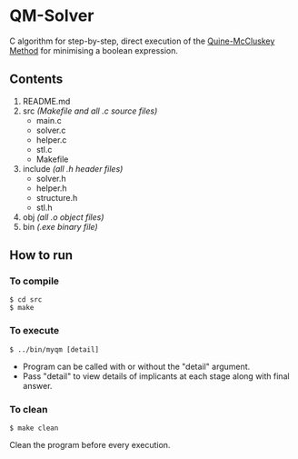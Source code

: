 # QM-Solver

C algorithm for step-by-step, direct execution of the [Quine-McCluskey Method](https://en.wikipedia.org/wiki/Quine%E2%80%93McCluskey_algorithm) for minimising a boolean expression.

## Contents
1. README.md
2. src *(Makefile and all .c source files)*
    - main.c
    - solver.c
    - helper.c
    - stl.c
    - Makefile
3. include *(all .h header files)*
    - solver.h
    - helper.h
    - structure.h
    - stl.h
4. obj *(all .o object files)*
5. bin *(.exe binary file)*

## How to run

### To compile
```
$ cd src
$ make
```
### To execute
```
$ ../bin/myqm [detail]
```
- Program can be called with or without the "detail" argument.
- Pass "detail" to view details of implicants at each stage along with final answer.

### To clean
```
$ make clean
```
Clean the program before every execution.